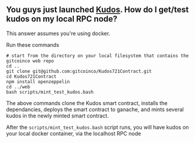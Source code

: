 
## You guys just launched [Kudos](https://gitcoin.co/kudos).  How do I get/test kudos on my local RPC node?

This answer assumes you're using docker. 

Run these commands

```
# start from the directory on your local filesystem that contains the gitcoinco web repo
cd ..
git clone git@github.com:gitcoinco/Kudos721Contract.git
cd Kudos721Contract
npm install openzeppelin
cd ../web
bash scripts/mint_test_kudos.bash

```

The above commands clone the Kudos smart contract, installs the dependancies, deploys the smart contract to ganache, and mints several kudos in the newly minted smart contract.

After the `scripts/mint_test_kudos.bash` script runs, you will have kudos on your local docker container, via the localhost RPC node

